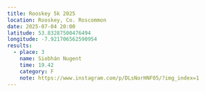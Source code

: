 ```yaml
---
title: Rooskey 5k 2025
location: Rooskey, Co. Roscommon
date: 2025-07-04 20:00
latitude: 53.83287500476494 
longitude: -7.921706562590954
results:
  - place: 3
    name: Siobhán Nugent
    time: 19.42
    category: F
    note: https://www.instagram.com/p/DLsNorHNF05/?img_index=1
---
```

